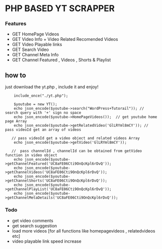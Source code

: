 # PHP BASED YT SCRAPPER

### Features
 - GET HomePage Videos
 - GET Video Info + Video Related Recomended Videos
 - GET Video Playable links
 - GET Search Video
 - GET Channel Meta Info
 - GET Channel Featured , Videos , Shorts & Playlist


## how to
 just download the yt.php , include it and enjoy!

```
    include_once("./yt.php");

    $youtube = new YT();      
    echo json_encode($youtube->search("WordPress+Tutorail")); // search query with '+' sign no space
    echo json_encode($youtube->HomePageVideos());  // get youtube home page Array
    echo json_encode($youtube->getRelatedVideo('GlLRYml8mCY')); // pass videoId get an array of videos
  
   // pass videoId get a video object and related videos Array
    echo json_encode($youtube->getVideo('GlLRYml8mCY'));  
  
   //  pass channelId , channelId can be obtained from getVideo function in video object 
    echo json_encode($youtube->getChannelFeatured('UC8aFE06Cti9OnQcKpl6rDvQ'));
    echo json_encode($youtube->getChannelVideos('UC8aFE06Cti9OnQcKpl6rDvQ'));
    echo json_encode($youtube->getChannelShorts('UC8aFE06Cti9OnQcKpl6rDvQ'));
    echo json_encode($youtube->getChannelPlayList('UC8aFE06Cti9OnQcKpl6rDvQ'));
    echo json_encode($youtube->getChannelMetaDetails('UC8aFE06Cti9OnQcKpl6rDvQ'));

```



### Todo
 - get video comments
 - get search suggestion
 - load more videos [for all functions like homepagevideos , relatedvideos etc]
 - video playable link speed increase

